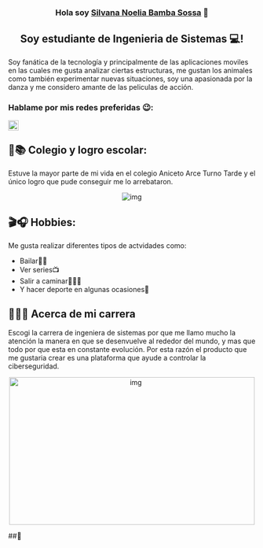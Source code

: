 <h3 align="center">
Hola soy <a href="" target="_blank" rel="noreferrer">Silvana Noelia Bamba Sossa</a> 👋
</h3>
<h2 align="center">
Soy estudiante de Ingenieria de Sistemas  💻!
</h2>

Soy fanática de la tecnología y principalmente de las aplicaciones moviles en las cuales me gusta analizar ciertas estructuras, me gustan los animales como también experimentar nuevas situaciones, soy una apasionada por la danza y me considero amante de las peliculas de acción.

### Hablame por mis redes preferidas 😉:

<a href="https://instagram.com/"><img align="left" src="https://raw.githubusercontent.com/yushi1007/yushi1007/main/images/instagram.svg" alt="Silvana Noelia | Instagram" width="21px"/></a>

</br>

## 🍎📚 Colegio y logro escolar: 

Estuve la mayor parte de mi vida en el colegio Aniceto Arce Turno Tarde y el único logro que pude conseguir me lo arrebataron.

<p align="center">
  <img src="https://plantillasdememes.com/img/plantillas/que-cosas-no01598159133.jpg" alt="img">
</p>

## 🎬🎧 Hobbies: 

Me gusta realizar diferentes tipos de actvidades como:
- Bailar💃🏻
- Ver series📺
- Salir a caminar👩🏻‍🦯
- Y hacer deporte en algunas ocasiones🏀

## 🦿👩‍💻 Acerca de mi carrera

Escogi la carrera de ingeniera de sistemas por que me llamo mucho la atención la manera en que se desenvuelve al rededor del mundo, y mas que todo por que esta en constante evolución. Por esta razón el producto que me gustaria crear es una plataforma que ayude a controlar la ciberseguridad.

<p align="center">
  <img src="https://media.tenor.com/q14D_rMkpa8AAAAS/meme-el.gif" alt="img" width="500" height="300">
</p>

##💼 


